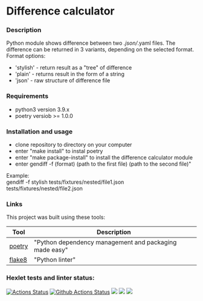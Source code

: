 # Difference calculator
### Description
Python module shows difference between two *.json/*.yaml files.
The difference can be returned in 3 variants, depending on the selected format.<br />
Format options:
- 'stylish' - return result as a "tree" of difference
- 'plain' - returns result in the form of a string
- 'json' - raw structure of difference file

### Requirements

- python3 version  3.9.x
- poetry versiob >= 1.0.0

### Installation and usage
- clone repository to directory on your computer
- enter "make install" to instal poetry 
- enter "make package-install" to install the difference calculator module
-  enter gendiff -f (format) (path to the first file) (path to the second file)"

Example: <br />
gendiff -f stylish tests/fixtures/nested/file1.json tests/fixtures/nested/file2.json

### Links

This project was built using these tools:

| Tool                                                                        | Description                                             |
|-----------------------------------------------------------------------------|---------------------------------------------------------|
| [poetry](https://poetry.eustace.io/)                                        | "Python dependency management and packaging made easy"  |
| [flake8](https://flake8.pycqa.org/en/latest/)                               | "Python linter"


### Hexlet tests and linter status:
[![Actions Status](https://github.com/AleksandrKosmylev/python-project-lvl2/workflows/hexlet-check/badge.svg)](https://github.com/AleksandrKosmylev/python-project-lvl2/actions)
[![Github Actions Status](https://github.com/AleksandrKosmylev/python-project-lvl2/workflows/my_linter/badge.svg)](https://github.com/AleksandrKosmylev/python-project-lvl2/actions)
<a href="https://codeclimate.com/github/AleksandrKosmylev/python-project-lvl2/maintainability"><img src="https://api.codeclimate.com/v1/badges/704e005c09d2fde798db/maintainability" /></a>
<a href="https://codeclimate.com/github/AleksandrKosmylev/python-project-lvl2/test_coverage"><img src="https://api.codeclimate.com/v1/badges/704e005c09d2fde798db/test_coverage" /></a>
<a href="https://asciinema.org/a/imybU39RvX12tvVTLke35rvbU" target="_blank"><img src="https://asciinema.org/a/imybU39RvX12tvVTLke35rvbU.svg" /></a>
